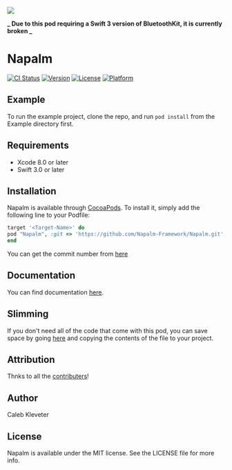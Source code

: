 ![](https://github.com/Napalm-Framework/Napalm/blob/master/Example/napalm-header.png)

**_ Due to this pod requiring a Swift 3 version of BluetoothKit, it is currently broken _**

# Napalm

[![CI Status](https://travis-ci.org/Napalm-Framework/Napalm.svg?branch=master)](https://travis-ci.org/Napalm-Framework)
[![Version](https://img.shields.io/cocoapods/v/Napalm.svg?style=flat)](http://cocoapods.org/pods/Napalm)
[![License](https://img.shields.io/cocoapods/l/Napalm.svg?style=flat)](http://cocoapods.org/pods/Napalm)
[![Platform](https://img.shields.io/cocoapods/p/Napalm.svg?style=flat)](http://cocoapods.org/pods/Napalm)

## Example

To run the example project, clone the repo, and run `pod install` from the Example directory first.

## Requirements

- Xcode 8.0 or later
- Swift 3.0 or later

## Installation

Napalm is available through [CocoaPods](http://cocoapods.org). To install
it, simply add the following line to your Podfile:

```ruby
target '<Target-Name>' do
pod "Napalm", :git => 'https://github.com/Napalm-Framework/Napalm.git', :commit => '<Commit-Number>'
end

```

You can get the commit number from [here](https://github.com/Napalm-Framework/Napalm/commits/master)

## Documentation

You can find documentation [here](https://napalm-framework.github.io/Napalm/docs/index.html).

## Slimming

If you don't need all of the code that come with this pod, you can save space by going [here](https://github.com/Napalm-Framework/Napalm/tree/master/Napalm/Classes) and copying the contents of the file to your project.

## Attribution

Thnks to all the [contributers](https://github.com/Napalm-Framework/Napalm/blob/master/Example/Attribution.md)!

## Author

Caleb Kleveter

## License

Napalm is available under the MIT license. See the LICENSE file for more info.

